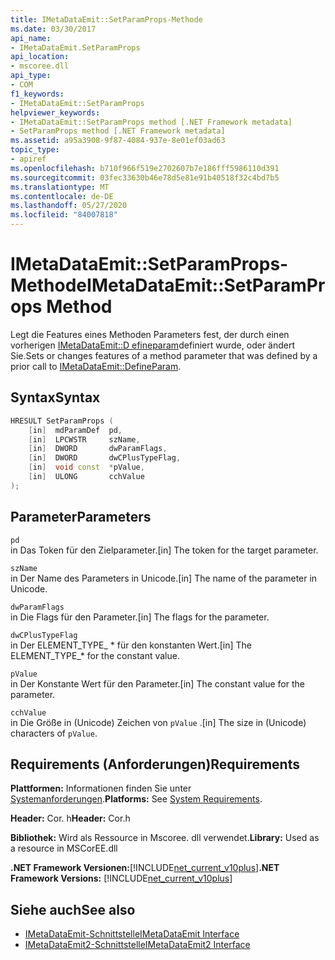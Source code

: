 ```yaml
---
title: IMetaDataEmit::SetParamProps-Methode
ms.date: 03/30/2017
api_name:
- IMetaDataEmit.SetParamProps
api_location:
- mscoree.dll
api_type:
- COM
f1_keywords:
- IMetaDataEmit::SetParamProps
helpviewer_keywords:
- IMetaDataEmit::SetParamProps method [.NET Framework metadata]
- SetParamProps method [.NET Framework metadata]
ms.assetid: a95a3908-9f87-4084-937e-8e01ef03ad63
topic_type:
- apiref
ms.openlocfilehash: b710f966f519e2702607b7e186fff5986110d391
ms.sourcegitcommit: 03fec33630b46e78d5e81e91b40518f32c4bd7b5
ms.translationtype: MT
ms.contentlocale: de-DE
ms.lasthandoff: 05/27/2020
ms.locfileid: "84007818"
---
```

# <a name="imetadataemitsetparamprops-method"></a><span data-ttu-id="cb81f-102">IMetaDataEmit::SetParamProps-Methode</span><span class="sxs-lookup"><span data-stu-id="cb81f-102">IMetaDataEmit::SetParamProps Method</span></span>
<span data-ttu-id="cb81f-103">Legt die Features eines Methoden Parameters fest, der durch einen vorherigen [IMetaDataEmit::D efineparam](imetadataemit-defineparam-method.md)definiert wurde, oder ändert Sie.</span><span class="sxs-lookup"><span data-stu-id="cb81f-103">Sets or changes features of a method parameter that was defined by a prior call to [IMetaDataEmit::DefineParam](imetadataemit-defineparam-method.md).</span></span>  
  
## <a name="syntax"></a><span data-ttu-id="cb81f-104">Syntax</span><span class="sxs-lookup"><span data-stu-id="cb81f-104">Syntax</span></span>  
  
```cpp  
HRESULT SetParamProps (
    [in]  mdParamDef  pd,
    [in]  LPCWSTR     szName,
    [in]  DWORD       dwParamFlags,
    [in]  DWORD       dwCPlusTypeFlag,
    [in]  void const  *pValue,
    [in]  ULONG       cchValue
);  
```  
  
## <a name="parameters"></a><span data-ttu-id="cb81f-105">Parameter</span><span class="sxs-lookup"><span data-stu-id="cb81f-105">Parameters</span></span>  
 `pd`  
 <span data-ttu-id="cb81f-106">in Das Token für den Zielparameter.</span><span class="sxs-lookup"><span data-stu-id="cb81f-106">[in] The token for the target parameter.</span></span>  
  
 `szName`  
 <span data-ttu-id="cb81f-107">in Der Name des Parameters in Unicode.</span><span class="sxs-lookup"><span data-stu-id="cb81f-107">[in] The name of the parameter in Unicode.</span></span>  
  
 `dwParamFlags`  
 <span data-ttu-id="cb81f-108">in Die Flags für den Parameter.</span><span class="sxs-lookup"><span data-stu-id="cb81f-108">[in] The flags for the parameter.</span></span>  
  
 `dwCPlusTypeFlag`  
 <span data-ttu-id="cb81f-109">in Der ELEMENT_TYPE_ \* für den konstanten Wert.</span><span class="sxs-lookup"><span data-stu-id="cb81f-109">[in] The ELEMENT_TYPE_\* for the constant value.</span></span>  
  
 `pValue`  
 <span data-ttu-id="cb81f-110">in Der Konstante Wert für den Parameter.</span><span class="sxs-lookup"><span data-stu-id="cb81f-110">[in] The constant value for the parameter.</span></span>  
  
 `cchValue`  
 <span data-ttu-id="cb81f-111">in Die Größe in (Unicode) Zeichen von `pValue` .</span><span class="sxs-lookup"><span data-stu-id="cb81f-111">[in] The size in (Unicode) characters of `pValue`.</span></span>  
  
## <a name="requirements"></a><span data-ttu-id="cb81f-112">Requirements (Anforderungen)</span><span class="sxs-lookup"><span data-stu-id="cb81f-112">Requirements</span></span>  
 <span data-ttu-id="cb81f-113">**Plattformen:** Informationen finden Sie unter [Systemanforderungen](../../get-started/system-requirements.md).</span><span class="sxs-lookup"><span data-stu-id="cb81f-113">**Platforms:** See [System Requirements](../../get-started/system-requirements.md).</span></span>  
  
 <span data-ttu-id="cb81f-114">**Header:** Cor. h</span><span class="sxs-lookup"><span data-stu-id="cb81f-114">**Header:** Cor.h</span></span>  
  
 <span data-ttu-id="cb81f-115">**Bibliothek:** Wird als Ressource in Mscoree. dll verwendet.</span><span class="sxs-lookup"><span data-stu-id="cb81f-115">**Library:** Used as a resource in MSCorEE.dll</span></span>  
  
 <span data-ttu-id="cb81f-116">**.NET Framework Versionen:**[!INCLUDE[net_current_v10plus](../../../../includes/net-current-v10plus-md.md)]</span><span class="sxs-lookup"><span data-stu-id="cb81f-116">**.NET Framework Versions:** [!INCLUDE[net_current_v10plus](../../../../includes/net-current-v10plus-md.md)]</span></span>  
  
## <a name="see-also"></a><span data-ttu-id="cb81f-117">Siehe auch</span><span class="sxs-lookup"><span data-stu-id="cb81f-117">See also</span></span>

- [<span data-ttu-id="cb81f-118">IMetaDataEmit-Schnittstelle</span><span class="sxs-lookup"><span data-stu-id="cb81f-118">IMetaDataEmit Interface</span></span>](imetadataemit-interface.md)
- [<span data-ttu-id="cb81f-119">IMetaDataEmit2-Schnittstelle</span><span class="sxs-lookup"><span data-stu-id="cb81f-119">IMetaDataEmit2 Interface</span></span>](imetadataemit2-interface.md)
